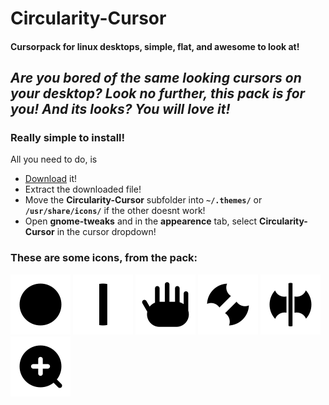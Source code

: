 # Circularity-Cursor
#### Cursorpack for linux desktops, simple, flat, and awesome to look at!

*Are you bored of the same looking cursors on your desktop?*
*Look no further, this pack is for you!*
*And its looks? You will love it!*
---
### Really simple to install!
All you need to do, is
- [Download](https://github.com/domedav/Circularity-Cursor/releases/download/Circularity-Cursor/Circularity-Cursor.tar) it!
- Extract the downloaded file!
- Move the **Circularity-Cursor** subfolder into **```~/.themes/```** or **```/usr/share/icons/```** if the other doesnt work!
- Open **gnome-tweaks** and in the **appearence** tab, select **Circularity-Cursor** in the cursor dropdown!

### These are some icons, from the pack:
[<img src="https://github.com/domedav/Circularity-Cursor/blob/main/Source/icons/arrow/arrow96.png">](https://github.com/domedav/Circularity-Cursor/blob/main/Source/icons/arrow/arrow96.png)
[<img src="https://github.com/domedav/Circularity-Cursor/blob/main/Source/icons/text/text96.png">](https://github.com/domedav/Circularity-Cursor/blob/main/Source/icons/text/text96.png)
[<img src="https://github.com/domedav/Circularity-Cursor/blob/main/Source/icons/grab/grab96.png">](https://github.com/domedav/Circularity-Cursor/blob/main/Source/icons/grab/grab96.png)
[<img src="https://github.com/domedav/Circularity-Cursor/blob/main/Source/icons/nwse-resize/nwse-resize96.png">](https://github.com/domedav/Circularity-Cursor/blob/main/Source/icons/nwse-resize/nwse-resize96.png)
[<img src="https://github.com/domedav/Circularity-Cursor/blob/main/Source/icons/col-resize/col-resize96.png">](https://github.com/domedav/Circularity-Cursor/blob/main/Source/icons/col-resize/col-resize96.png)
[<img src="https://github.com/domedav/Circularity-Cursor/blob/main/Source/icons/zoom-in/zoom-in96.png">](https://github.com/domedav/Circularity-Cursor/blob/main/Source/icons/zoom-in/zoom-in96.png)
